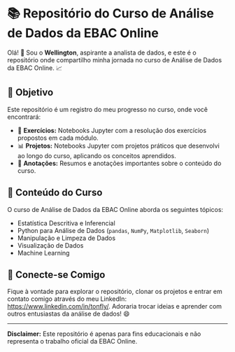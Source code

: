# 📚 Repositório do Curso de Análise de Dados da EBAC Online

Olá! 👋 Sou o **Wellington**, aspirante a analista de dados, e este é o repositório onde compartilho minha jornada no curso de Análise de Dados da EBAC Online. 📈

## 🎯 Objetivo

Este repositório é um registro do meu progresso no curso, onde você encontrará:

* 📝 **Exercícios:** Notebooks Jupyter com a resolução dos exercícios propostos em cada módulo.
* 📊 **Projetos:** Notebooks Jupyter com projetos práticos que desenvolvi ao longo do curso, aplicando os conceitos aprendidos.
* 📓 **Anotações:** Resumos e anotações importantes sobre o conteúdo do curso.

## 📖 Conteúdo do Curso

O curso de Análise de Dados da EBAC Online aborda os seguintes tópicos:

*   Estatística Descritiva e Inferencial
*   Python para Análise de Dados (`pandas`, `NumPy`, `Matplotlib`, `Seaborn`)
*   Manipulação e Limpeza de Dados
*   Visualização de Dados
*   Machine Learning

## 🤝 Conecte-se Comigo

Fique à vontade para explorar o repositório, clonar os projetos e entrar em contato comigo através do meu LinkedIn: https://www.linkedin.com/in/tonfly/. Adoraria trocar ideias e aprender com outros entusiastas da análise de dados! 😄

---

**Disclaimer:** Este repositório é apenas para fins educacionais e não representa o trabalho oficial da EBAC Online.
